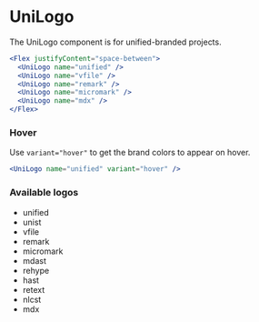 # UniLogo

The UniLogo component is for unified-branded projects.

```.jsx
<Flex justifyContent="space-between">
  <UniLogo name="unified" />
  <UniLogo name="vfile" />
  <UniLogo name="remark" />
  <UniLogo name="micromark" />
  <UniLogo name="mdx" />
</Flex>
```

### Hover

Use `variant="hover"` to get the brand colors to appear on hover.

```.jsx
<UniLogo name="unified" variant="hover" />
```

### Available logos

- unified
- unist
- vfile
- remark
- micromark
- mdast
- rehype
- hast
- retext
- nlcst
- mdx
